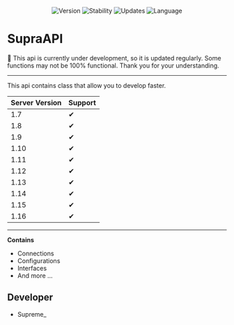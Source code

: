 <p align="center">
  <img alt="Version" src="https://img.shields.io/badge/Version-1.0.0-%2376B900.svg?&style=for-the-badge&logo=&logoColor=white" />
  <img alt="Stability" src="https://img.shields.io/badge/Stability-Stable-%230071C5.svg?&style=for-the-badge&logo=&logoColor=white" />
  <img alt="Updates" src="https://img.shields.io/badge/Current-Updated-%23ED1C24.svg?&style=for-the-badge&logo=&logoColor=white" />
  <img alt="Language" src="https://img.shields.io/badge/Lang-java-%23ED8B00.svg?&style=for-the-badge&logo=&logoColor=white" />
</p>

# SupraAPI

🦺 This api is currently under development, so it is updated regularly. Some functions may not be 100% functional. Thank you for your understanding.

---

This api contains class that allow you to develop faster.

Server Version | Support
---------------|--------
1.7            |   ✔
1.8            |   ✔
1.9            |   ✔
1.10           |   ✔
1.11           |   ✔
1.12           |   ✔
1.13           |   ✔
1.14           |   ✔
1.15           |   ✔
1.16           |   ✔

---

**Contains**

- Connections
- Configurations
- Interfaces
- And more ...

## Developer
- Supreme_
